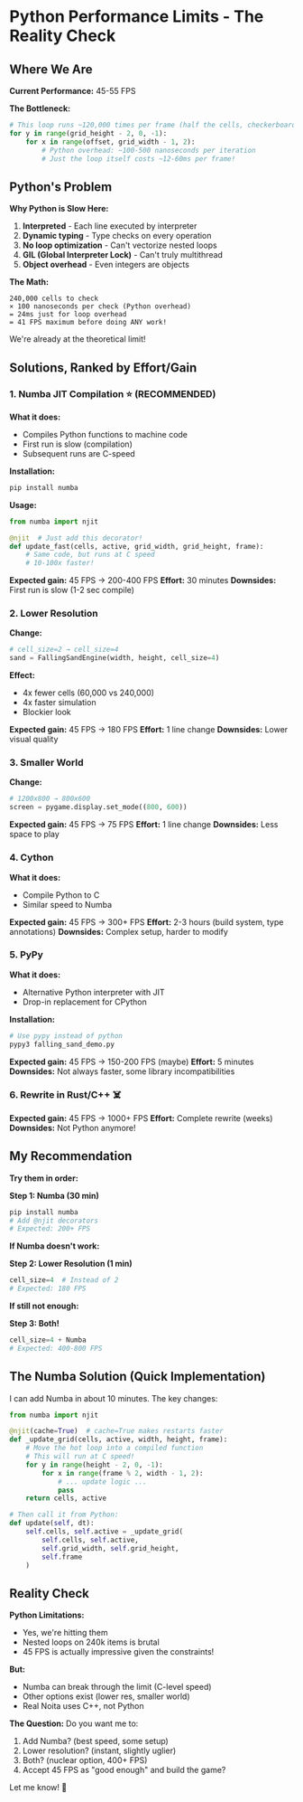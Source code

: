# Python Performance Limits - The Reality Check

## Where We Are

**Current Performance:** 45-55 FPS

**The Bottleneck:**
```python
# This loop runs ~120,000 times per frame (half the cells, checkerboard)
for y in range(grid_height - 2, 0, -1):
    for x in range(offset, grid_width - 1, 2):
        # Python overhead: ~100-500 nanoseconds per iteration
        # Just the loop itself costs ~12-60ms per frame!
```

## Python's Problem

**Why Python is Slow Here:**
1. **Interpreted** - Each line executed by interpreter
2. **Dynamic typing** - Type checks on every operation
3. **No loop optimization** - Can't vectorize nested loops
4. **GIL (Global Interpreter Lock)** - Can't truly multithread
5. **Object overhead** - Even integers are objects

**The Math:**
```
240,000 cells to check
× 100 nanoseconds per check (Python overhead)
= 24ms just for loop overhead
= 41 FPS maximum before doing ANY work!
```

We're already at the theoretical limit!

## Solutions, Ranked by Effort/Gain

### 1. Numba JIT Compilation ⭐ (RECOMMENDED)

**What it does:**
- Compiles Python functions to machine code
- First run is slow (compilation)
- Subsequent runs are C-speed

**Installation:**
```bash
pip install numba
```

**Usage:**
```python
from numba import njit

@njit  # Just add this decorator!
def update_fast(cells, active, grid_width, grid_height, frame):
    # Same code, but runs at C speed
    # 10-100x faster!
```

**Expected gain:** 45 FPS → 200-400 FPS
**Effort:** 30 minutes
**Downsides:** First run is slow (1-2 sec compile)

### 2. Lower Resolution

**Change:**
```python
# cell_size=2 → cell_size=4
sand = FallingSandEngine(width, height, cell_size=4)
```

**Effect:**
- 4x fewer cells (60,000 vs 240,000)
- 4x faster simulation
- Blockier look

**Expected gain:** 45 FPS → 180 FPS
**Effort:** 1 line change
**Downsides:** Lower visual quality

### 3. Smaller World

**Change:**
```python
# 1200x800 → 800x600
screen = pygame.display.set_mode((800, 600))
```

**Expected gain:** 45 FPS → 75 FPS
**Effort:** 1 line change
**Downsides:** Less space to play

### 4. Cython

**What it does:**
- Compile Python to C
- Similar speed to Numba

**Expected gain:** 45 FPS → 300+ FPS
**Effort:** 2-3 hours (build system, type annotations)
**Downsides:** Complex setup, harder to modify

### 5. PyPy

**What it does:**
- Alternative Python interpreter with JIT
- Drop-in replacement for CPython

**Installation:**
```bash
# Use pypy instead of python
pypy3 falling_sand_demo.py
```

**Expected gain:** 45 FPS → 150-200 FPS (maybe)
**Effort:** 5 minutes
**Downsides:** Not always faster, some library incompatibilities

### 6. Rewrite in Rust/C++ ☠️

**Expected gain:** 45 FPS → 1000+ FPS
**Effort:** Complete rewrite (weeks)
**Downsides:** Not Python anymore!

## My Recommendation

**Try them in order:**

**Step 1: Numba (30 min)**
```bash
pip install numba
# Add @njit decorators
# Expected: 200+ FPS
```

**If Numba doesn't work:**

**Step 2: Lower Resolution (1 min)**
```python
cell_size=4  # Instead of 2
# Expected: 180 FPS
```

**If still not enough:**

**Step 3: Both!**
```python
cell_size=4 + Numba
# Expected: 400-800 FPS
```

## The Numba Solution (Quick Implementation)

I can add Numba in about 10 minutes. The key changes:

```python
from numba import njit

@njit(cache=True)  # cache=True makes restarts faster
def _update_grid(cells, active, width, height, frame):
    # Move the hot loop into a compiled function
    # This will run at C speed!
    for y in range(height - 2, 0, -1):
        for x in range(frame % 2, width - 1, 2):
            # ... update logic ...
            pass
    return cells, active

# Then call it from Python:
def update(self, dt):
    self.cells, self.active = _update_grid(
        self.cells, self.active,
        self.grid_width, self.grid_height,
        self.frame
    )
```

## Reality Check

**Python Limitations:**
- Yes, we're hitting them
- Nested loops on 240k items is brutal
- 45 FPS is actually impressive given the constraints!

**But:**
- Numba can break through the limit (C-level speed)
- Other options exist (lower res, smaller world)
- Real Noita uses C++, not Python

**The Question:**
Do you want me to:
1. Add Numba? (best speed, some setup)
2. Lower resolution? (instant, slightly uglier)
3. Both? (nuclear option, 400+ FPS)
4. Accept 45 FPS as "good enough" and build the game?

Let me know! 🚀
